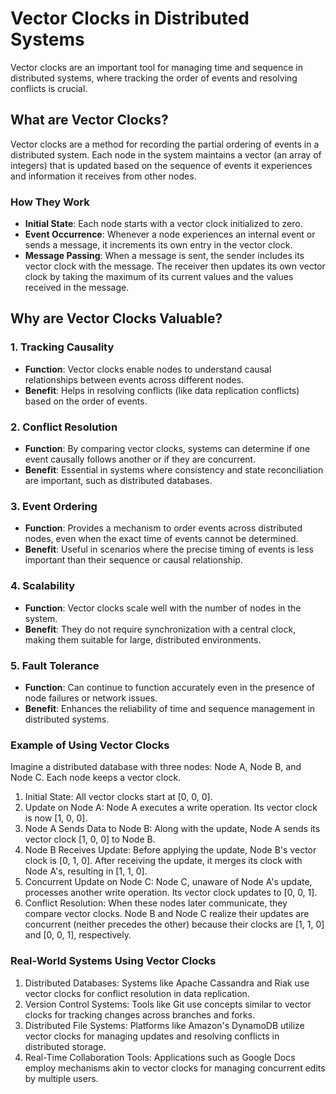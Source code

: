 # Vector Clocks in Distributed Systems

Vector clocks are an important tool for managing time and sequence in distributed systems, where tracking the order of events and resolving conflicts is crucial.

## What are Vector Clocks?

Vector clocks are a method for recording the partial ordering of events in a distributed system.
Each node in the system maintains a vector (an array of integers) that is updated based on the sequence of events it
experiences and information it receives from other nodes.

### How They Work
- **Initial State**: Each node starts with a vector clock initialized to zero.
- **Event Occurrence**: Whenever a node experiences an internal event or sends a message, it increments its own entry in the vector clock.
- **Message Passing**: When a message is sent, the sender includes its vector clock with the message.
The receiver then updates its own vector clock by taking the maximum of its current values and the values received in the message.

## Why are Vector Clocks Valuable?

### 1. **Tracking Causality**
- **Function**: Vector clocks enable nodes to understand causal relationships between events across different nodes.
- **Benefit**: Helps in resolving conflicts (like data replication conflicts) based on the order of events.

### 2. **Conflict Resolution**
- **Function**: By comparing vector clocks, systems can determine if one event causally follows another or if they are concurrent.
- **Benefit**: Essential in systems where consistency and state reconciliation are important, such as distributed databases.

### 3. **Event Ordering**
- **Function**: Provides a mechanism to order events across distributed nodes, even when the exact time of events cannot be determined.
- **Benefit**: Useful in scenarios where the precise timing of events is less important than their sequence or causal relationship.

### 4. **Scalability**
- **Function**: Vector clocks scale well with the number of nodes in the system.
- **Benefit**: They do not require synchronization with a central clock, making them suitable for large, distributed environments.

### 5. **Fault Tolerance**
- **Function**: Can continue to function accurately even in the presence of node failures or network issues.
- **Benefit**: Enhances the reliability of time and sequence management in distributed systems.

### Example of Using Vector Clocks

Imagine a distributed database with three nodes: Node A, Node B, and Node C. Each node keeps a vector clock.

1. Initial State: All vector clocks start at [0, 0, 0].
2. Update on Node A: Node A executes a write operation. Its vector clock is now [1, 0, 0].
3. Node A Sends Data to Node B: Along with the update, Node A sends its vector clock [1, 0, 0] to Node B.
4. Node B Receives Update: Before applying the update, Node B's vector clock is [0, 1, 0]. After receiving the update,
it merges its clock with Node A's, resulting in [1, 1, 0].
5. Concurrent Update on Node C: Node C, unaware of Node A's update, processes another write operation.
Its vector clock updates to [0, 0, 1].
6. Conflict Resolution: When these nodes later communicate, they compare vector clocks. Node B and Node C realize their
updates are concurrent (neither precedes the other) because their clocks are [1, 1, 0] and [0, 0, 1], respectively.

### Real-World Systems Using Vector Clocks

1. Distributed Databases: Systems like Apache Cassandra and Riak use vector clocks for conflict resolution in data replication.
2. Version Control Systems: Tools like Git use concepts similar to vector clocks for tracking changes across branches and forks.
3. Distributed File Systems: Platforms like Amazon's DynamoDB utilize vector clocks for managing updates and resolving conflicts in distributed storage.
4. Real-Time Collaboration Tools: Applications such as Google Docs employ mechanisms akin to vector clocks for managing concurrent edits by multiple users.
